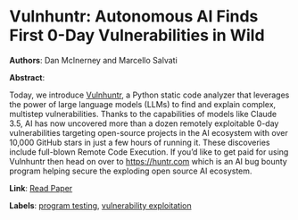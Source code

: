 # Vulnhuntr: Autonomous AI Finds First 0-Day Vulnerabilities in Wild

**Authors**: Dan McInerney and Marcello Salvati

**Abstract**:

Today, we introduce [Vulnhuntr](https://github.com/protectai/vulnhuntr), a Python static code analyzer that leverages the power of large language models (LLMs) to find and explain complex, multistep vulnerabilities. Thanks to the capabilities of models like Claude 3.5, AI has now uncovered more than a dozen remotely exploitable 0-day vulnerabilities targeting open-source projects in the AI ecosystem with over 10,000 GitHub stars in just a few hours of running it. These discoveries include full-blown Remote Code Execution. If you’d like to get paid for using Vulnhuntr then head on over to https://huntr.com which is an AI bug bounty program helping secure the exploding open source AI ecosystem.

**Link**: [Read Paper](https://protectai.com/threat-research/vulnhuntr-first-0-day-vulnerabilities)

**Labels**: [program testing](../../labels/program_testing.md), [vulnerability exploitation](../../labels/vulnerability_exploitation.md)
